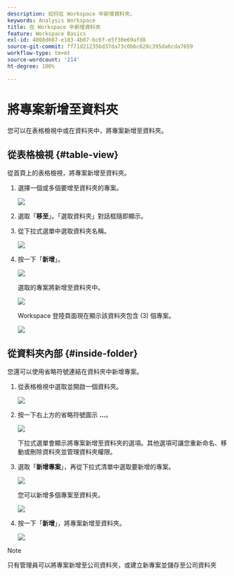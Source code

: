 ```yaml
---
description: 如何在 Workspace 中新增資料夾。
keywords: Analysis Workspace
title: 在 Workspace 中新增資料夾
feature: Workspace Basics
exl-id: 4008d087-e183-4b07-bc6f-e5f30e69afd8
source-git-commit: ff71d21235bd37da73c0b6c628c395da6cda7659
workflow-type: tm+mt
source-wordcount: '214'
ht-degree: 100%

---
```


# 將專案新增至資料夾

您可以在表格檢視中或在資料夾中，將專案新增至資料夾。

## 從表格檢視 {#table-view}

從首頁上的表格檢視，將專案新增至資料夾。

1. 選擇一個或多個要增至資料夾的專案。

   ![](/help/analysis-workspace/build-workspace-project/assets/move-tv-selected.png)

1. 選取「**移至**」。「選取資料夾」對話框隨即顯示。

1. 從下拉式選單中選取資料夾名稱。

   ![](/help/analysis-workspace/build-workspace-project/assets/move-select-folder.png)

1. 按一下「**新增**」。

   ![](/help/analysis-workspace/build-workspace-project/assets/move-add.png)

   選取的專案將新增至資料夾中。

   ![](/help/analysis-workspace/build-workspace-project/assets/move-projects-added.png)

   Workspace 登陸頁面現在顯示該資料夾包含 (3) 個專案。

   ![](/help/analysis-workspace/build-workspace-project/assets/move-folders-updated.png)

## 從資料夾內部 {#inside-folder}

您還可以使用省略符號連結在資料夾中新增專案。

1. 從表格檢視中選取並開啟一個資料夾。

   ![](/help/analysis-workspace/build-workspace-project/assets/move-open-folder.png)

1. 按一下右上方的省略符號圖示 **...**。

   ![](/help/analysis-workspace/build-workspace-project/assets/add-projects-elipsis.png)

   下拉式選單會顯示將專案新增至資料夾的選項。其他選項可讓您重新命名、移動或刪除資料夾並管理資料夾權限。

1. 選取「**新增專案**」，再從下拉式清單中選取要新增的專案。

   ![](/help/analysis-workspace/build-workspace-project/assets/select-add-projects.png)

   您可以新增多個專案至資料夾。

   ![](/help/analysis-workspace/build-workspace-project/assets/move-add-multiple-projects.png)

1. 按一下「**新增**」，將專案新增至資料夾。

   ![](/help/analysis-workspace/build-workspace-project/assets/move-added-items.png)


>[!NOTE]
>
>只有管理員可以將專案新增至公司資料夾，或建立新專案並儲存至公司資料夾
